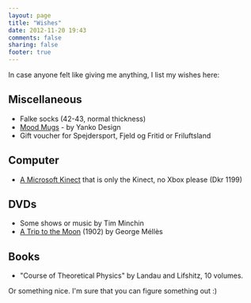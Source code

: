 ```yaml
---
layout: page
title: "Wishes"
date: 2012-11-20 19:43
comments: false
sharing: false 
footer: true
---
```


In case anyone felt like giving me anything, I list my wishes here:

Miscellaneous
-------------

* Falke socks (42-43, normal thickness)
* [Mood Mugs](http://store.yankodesign.com/all-products/mood-mugs) - by Yanko Design
* Gift voucher for Spejdersport, Fjeld og Fritid or Friluftsland

Computer
--------

* [A Microsoft Kinect](http://www.google.com/products/catalog?q=buy+kinect&hl=en&prmd=ivsun&resnum=1&biw=1280&bih=703&um=1&ie=UTF-8&cid=6853633111128295882&ei=ud8ITYeRK8aXOrzZlbEE&sa=X&oi=product_catalog_result&ct=result&resnum=1&ved=0CEsQ8wIwAA#) that is only the Kinect, no Xbox please (Dkr 1199)

DVDs
----

* Some shows or music by Tim Minchin
* [A Trip to the Moon](http://en.wikipedia.org/wiki/A_Trip_to_the_Moon) (1902) by George Méllès

Books
-----

* "Course of Theoretical Physics" by Landau and Lifshitz, 10 volumes.

Or something nice. I'm sure that you can figure something out :)

